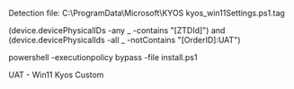 Detection file: 
C:\ProgramData\Microsoft\KYOS
kyos_win11Settings.ps1.tag

(device.devicePhysicalIDs -any _ -contains "[ZTDId]") and (device.devicePhysicalIds -all _ -notContains "[OrderID]:UAT")

powershell -executionpolicy bypass -file install.ps1


UAT - Win11 Kyos Custom